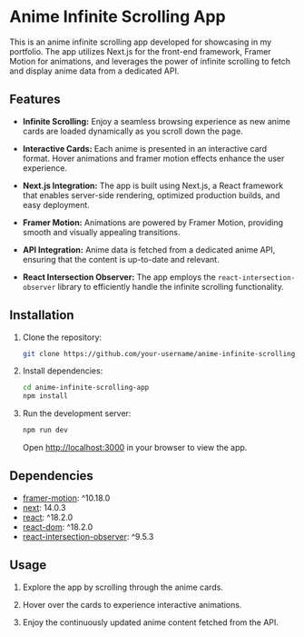 # Anime Infinite Scrolling App

This is an anime infinite scrolling app developed for showcasing in my portfolio. The app utilizes Next.js for the front-end framework, Framer Motion for animations, and leverages the power of infinite scrolling to fetch and display anime data from a dedicated API.

## Features

- **Infinite Scrolling:** Enjoy a seamless browsing experience as new anime cards are loaded dynamically as you scroll down the page.

- **Interactive Cards:** Each anime is presented in an interactive card format. Hover animations and framer motion effects enhance the user experience.

- **Next.js Integration:** The app is built using Next.js, a React framework that enables server-side rendering, optimized production builds, and easy deployment.

- **Framer Motion:** Animations are powered by Framer Motion, providing smooth and visually appealing transitions.

- **API Integration:** Anime data is fetched from a dedicated anime API, ensuring that the content is up-to-date and relevant.

- **React Intersection Observer:** The app employs the `react-intersection-observer` library to efficiently handle the infinite scrolling functionality.

## Installation

1. Clone the repository:

   ```bash
   git clone https://github.com/your-username/anime-infinite-scrolling-app.git
   ```

2. Install dependencies:

   ```bash
   cd anime-infinite-scrolling-app
   npm install
   ```

3. Run the development server:

   ```bash
   npm run dev
   ```

   Open [http://localhost:3000](http://localhost:3000) in your browser to view the app.

## Dependencies

- [framer-motion](https://www.npmjs.com/package/framer-motion): ^10.18.0
- [next](https://www.npmjs.com/package/next): 14.0.3
- [react](https://www.npmjs.com/package/react): ^18.2.0
- [react-dom](https://www.npmjs.com/package/react-dom): ^18.2.0
- [react-intersection-observer](https://www.npmjs.com/package/react-intersection-observer): ^9.5.3

## Usage

1. Explore the app by scrolling through the anime cards.

2. Hover over the cards to experience interactive animations.

3. Enjoy the continuously updated anime content fetched from the API.
